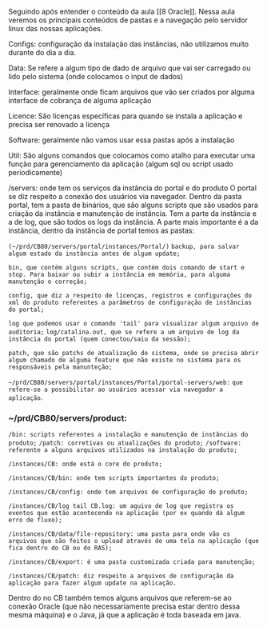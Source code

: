 Seguindo após entender o conteúdo da aula [[8 Oracle]].
Nessa aula veremos os principais conteúdos de pastas e a navegação pelo servidor linux das nossas aplicações.

Configs:
configuração da instalação das instâncias, não utilizamos muito durante do dia a dia.

Data:
Se refere a algum tipo de dado de arquivo que vai ser carregado ou lido pelo sistema (onde colocamos o input de dados)

Interface:
geralmente onde ficam arquivos que vão ser criados por alguma interface de cobrança de alguma aplicação

Licence:
São licenças específicas para quando se instala a aplicação e precisa ser renovado a licença

Software:
geralmente não vamos usar essa pastas após a instalação

Util:
São alguns comandos que colocamos como atalho para executar uma função para gerenciamento da aplicação (algum sql ou script usado periodicamente)

/servers:
onde tem os serviços da instância do portal e do produto 
O portal se diz respeito a conexão dos usuários via navegador.
Dentro da pasta portal, tem a pasta de binários, que são alguns scripts que são usados para criação da instância e manutenção de instância. Tem a parte da instância e a de log, que são todos os logs da instância.
A parte mais importante é a da instância, dentro da instância de portal temos as pastas:

`(~/prd/CB80/servers/portal/instances/Portal/)`
`backup, para salvar algum estado da instância antes de algum update;`

`bin, que contém alguns scripts, que contém dois comando de start e stop. Para baixar ou subir a instância em memória, para alguma manutenção o correção;`

`config, que diz a respeito de licenças, registros e configurações do xml do produto referentes a parâmetros de configuração de instâncias do portal;`

`log que podemos usar o comando 'tail' para visualizar algum arquivo de auditoria;`
`log/catalina.out, que se refere a um arquivo de log da instância do portal (quem conectou/saiu da sessão);`

`patch, que são patchs de atualização do sistema, onde se precisa abrir algum chamado de alguma feature que não existe no sistema para os responsáveis pela manunteção;`

`~/prd/CB80/servers/portal/instances/Portal/portal-servers/web:`
`que refere-se a possibilitar ao usuários acessar via navegador a aplicação`.

### ~/prd/CB80/servers/product:
`/bin: scripts referentes a instalação e manutenção de instâncias do produto;`
`/patch: corretivas ou atualizações do produto;`
`/software: referente a alguns arquivos utilizados na instalação do produto;`

`/instances/CB: onde está o core do produto;`

`/instances/CB/bin: onde tem scripts importantes do produto;`

`/instances/CB/config: onde tem arquivos de configuração do produto;`

`/instances/CB/log tail CB.log: um aquivo de log que registra os eventos que estão acontecendo na aplicação (por ex quando dá algum erro de fluxo);`

`/instances/CB/data/file-repository: uma pasta para onde vão os arquivos que são feitos o upload através de uma tela na aplicação (que fica dentro do CB ou do RAS);`

`/instances/CB/export: é uma pasta customizada criada para manutenção;`

`/instances/CB/patch: diz respeito a arquivos de configuração da aplicação para fazer algum update na aplicação.`


Dentro do no CB também temos alguns arquivos que referem-se ao conexão Oracle (que não necessariamente precisa estar dentro dessa mesma máquina) e o Java, já que a aplicação é toda baseada em java.
